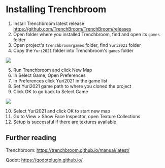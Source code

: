# Installing Trenchbroom

1. Install Trenchbroom latest release https://github.com/TrenchBroom/TrenchBroom/releases
2. Open folder where you installed Trenchbroom, find and open its `games` folder
3. Open project's `trenchbroom/games` folder, find `Yuri2021` folder
4. Copy the `Yuri2021` folder into Trenchbroom's `games` folder

![](C:\Users\Kevin\yuri2021\readme\copy-game-folder.png)

5. Run Trenchbroom and click New Map
6. In Select Game, Open Preferences
7. In Preferences click Yuri2021 in the game list
8. Set Yuri2021 game path to where you cloned the project
9. Click OK to go back to Select Game

![](C:\Users\Kevin\yuri2021\readme\set-game-path.png)

10. Select Yuri2021 and click OK to start new map
11. Go to View > Show Face Inspector, open Texture Collections
12. Setup is successful if there are textures available

## Further reading

Trenchbroom: https://trenchbroom.github.io/manual/latest/

Qodot: https://qodotplugin.github.io/
